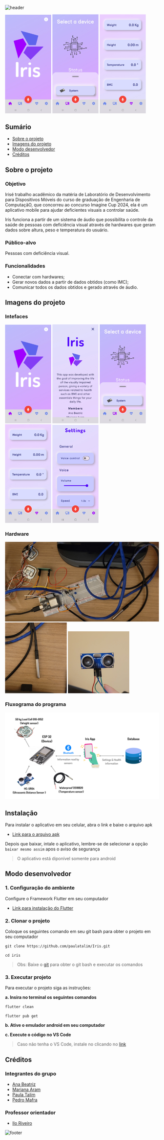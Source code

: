 ![header](https://capsule-render.vercel.app/api?type=waving&color=A000FF&fontColor=ffffff&height=220&section=header&text=Iris&fontSize=50&animation=fadeIn&fontAlignY=38&desc=Aplicativo%20de%20Saúde%20para%20Deficientes%20Visuais&descAlignY=55)

<img src="./documentation/screenshots/home_page.jpg" width="30%">
<img src="./documentation/screenshots/devices.jpg" width="30%">
<img src="./documentation/screenshots/information.jpg" width="30%">

## Sumário

- [Sobre o projeto](#sobre-o-projeto)
- [Imagens do projeto](#imagens-do-projeto)
- [Modo desenvolvedor](#modo-desenvolvedor)
- [Créditos](#créditos)

## Sobre o projeto

### Objetivo

Irisé trabalho acadêmico da matéria de Laboratório de Desenvolvimento para Dispositivos Móveis do curso de graduação de Engenharia de ComputaçãO, que concorreu ao concurso Imagine Cup 2024, ela é um aplicativo mobile para ajudar deficientes visuais a controlar saúde.

Iris funciona a partir de um sistema de áudio que possibilita o controle da saúde de pessoas com deficiência visual através de hardwares que geram dados sobre altura, peso e temperatura do usuário.

### Público-alvo

Pessoas com deficiência visual.

### Funcionalidades

- Conectar com hardwares;
- Gerar novos dados a partir de dados obtidos (como IMC);
- Comunicar todos os dados obtidos e gerado através de áudio.

## Imagens do projeto

### Intefaces

<img src="./documentation/screenshots/home_page.jpg" width="30%">
<img src="./documentation/screenshots/about.jpg" width="30%">
<img src="./documentation/screenshots/devices.jpg" width="30%">
<img src="./documentation/screenshots/information.jpg" width="30%">
<img src="./documentation/screenshots/settings.jpg" width="30%">

### Hardware

<img alt="Hardware" src="./documentation/photos/hardware_foto2.jpg">
<img alt="Sensor de Temperatura" src="./documentation/photos/hardware_foto1.jpg" width="40%">
<img alt="Sensor ultrassônico" src="./documentation/photos/hardware_foto3.jpg" width="40%">

### Fluxograma do programa

![Fluxograma do sistema](./documentation/Fluxograma%20sistema.png)

## Instalação

Para instalar o aplicativo em seu celular, abra o link e baixe o arquivo apk

- [Link para o arquivo apk](https://drive.google.com/file/d/1NWOhdup8y5AraOV6iu96ClMejNaK75El/view)

Depois que baixar, intale o aplicativo, lembre-se de selecionar a opção `baixar mesmo assim` apos o aviso de segurança

> O aplicativo está diponível somente para android

## Modo desenvolvedor

### 1. Configuração do ambiente

Configure o Framework Flutter em seu computador

- [Link para instalação do Flutter](https://docs.flutter.dev/get-started/install)

### 2. Clonar o projeto

Coloque os seguintes comando em seu git bash para obter o projeto em seu computador

```
git clone https://github.com/paulatalim/Iris.git
```
```
cd iris
```

> Obs: Baixe o [git](https://git-scm.com/) para obter o git bash e executar os comandos

### 3. Executar projeto

Para executar o projeto siga as instruções:

**a. Insira no terminal os seguintes comandos**

```
flutter clean
```

```
flutter pub get
```

**b. Ative o emulador android em seu computador**

**c. Execute o código no VS Code**

> Caso não tenha o VS Code, instale no clicando no [link](https://code.visualstudio.com/download)

## Créditos

### Integrantes do grupo

- [Ana Beatriz](https://github.com/Ana-Bea-S)
- [Mariana Aram](https://www.linkedin.com/in/mariana-aram-silva-a766b623b/)
- [Paula Talim](https://www.linkedin.com/in/paulatalim/)
- [Pedro Mafra](https://www.linkedin.com/in/pedro-mafra-vas/)

### Professor orientador

- [Ilo Riveiro](https://www.linkedin.com/in/ilorivero/)

![footer](https://capsule-render.vercel.app/api?type=waving&color=A000FF&height=200&section=footer)